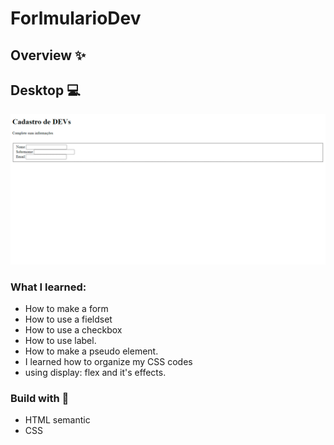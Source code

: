 # ForlmularioDev

## Overview ✨
## Desktop 💻
![](/gif/ezgif-3-87913e22f8.gif)


### What I learned:
- How to make a form
- How to use a fieldset
- How to use a checkbox
- How to use label.
- How to make a pseudo element.
- I learned how to organize my CSS codes
- using display: flex and it's effects.

### Build with 🔨
- HTML semantic
- CSS 

